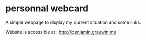 # personnal webcard

A simple webpage to display my current situation and some links.

Website is accessible at : http://benjamin.grauwin.me
